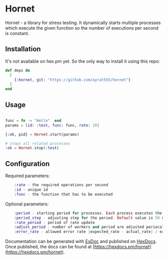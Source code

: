 # Hornet

Hornet - a library for stress testing. It dynamically starts multiple processes which execute the given function so the number of executions per second is constant.

## Installation

It's not available on hex.pm yet. So the only way to install it using this repo:

```elixir
def deps do
  [
    {:hornet, git: "https://github.com/ayrat555/hornet"}
  ]
end
```

## Usage

```elixir

func = fn -> "Hello"  end
params = [id: :test, func: func, rate: 10]

{:ok, pid} = Hornet.start(params)

# stops all related processes
:ok = Hornet.stop(:test)
```

## Configuration

Required parameters:

```elixir
    :rate - the required operations per second
    :id - unique id
    :func - the function that has to be executed
```

Optional parameters:

```elixir
    :period - starting period for processes. Each process executes the function periocally using this period. Default value is 100 ms
    :period_step - adjusting step for the period. Default value is 50 ms
    :rate_period - period of rate update
    :adjust_period - number of workers and period are adjusted periocally using this value. Default value is 5000 ms
    :error_rate - allowed error rate |expected_rate - actual_rate| / expected_rate < error_rate. Default value is 0.1
```


Documentation can be generated with [ExDoc](https://github.com/elixir-lang/ex_doc)
and published on [HexDocs](https://hexdocs.pm). Once published, the docs can
be found at [https://hexdocs.pm/hornet](https://hexdocs.pm/hornet).
